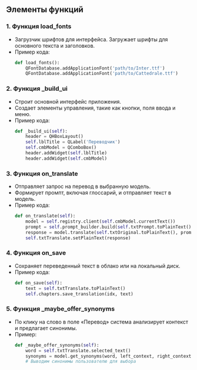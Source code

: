 
## Элементы функций

### 1. Функция **load_fonts**
   - Загрузчик шрифтов для интерфейса. Загружает шрифты для основного текста и заголовков.
   - Пример кода:
     ```python
     def load_fonts():
         QFontDatabase.addApplicationFont('path/to/Inter.ttf')
         QFontDatabase.addApplicationFont('path/to/Cattedrale.ttf')
     ```

### 2. Функция **_build_ui**
   - Строит основной интерфейс приложения.
   - Создает элементы управления, такие как кнопки, поля ввода и меню.
   - Пример кода:
     ```python
     def _build_ui(self):
         header = QHBoxLayout()
         self.lblTitle = QLabel('Переводчик')
         self.cmbModel = QComboBox()
         header.addWidget(self.lblTitle)
         header.addWidget(self.cmbModel)
     ```

### 3. Функция **on_translate**
   - Отправляет запрос на перевод в выбранную модель.
   - Формирует промпт, включая глоссарий, и отправляет текст в модель.
   - Пример кода:
     ```python
     def on_translate(self):
         model = self.registry.client(self.cmbModel.currentText())
         prompt = self.prompt_builder.build(self.txtPrompt.toPlainText())
         response = model.translate(self.txtOriginal.toPlainText(), prompt)
         self.txtTranslate.setPlainText(response)
     ```

### 4. Функция **on_save**
   - Сохраняет переведенный текст в облако или на локальный диск.
   - Пример кода:
     ```python
     def on_save(self):
         text = self.txtTranslate.toPlainText()
         self.chapters.save_translation(idx, text)
     ```

### 5. Функция **_maybe_offer_synonyms**
   - По клику на слово в поле «Перевод» система анализирует контекст и предлагает синонимы.
   - Пример:
     ```python
     def _maybe_offer_synonyms(self):
         word = self.txtTranslate.selected_text()
         synonyms = model.get_synonyms(word, left_context, right_context)
         # Выводим синонимы пользователю для выбора
     ```
